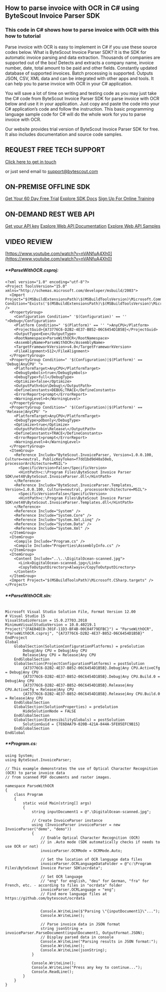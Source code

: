 ## How to parse invoice with OCR in C# using ByteScout Invoice Parser SDK

### This code in C# shows how to parse invoice with OCR with this how to tutorial

Parse invoice with OCR is easy to implement in C# if you use these source codes below. What is ByteScout Invoice Parser SDK? It is the SDK for automatic invoice parsing and data extraction. Thousands of companies are supported out of the box! Detects and extracts a company name, invoice number, date, total amount to be paid and other fields. Constantly updated database of supported invoices. Batch processing is supported. Outputs JSON, CSV, XML data and can be integrated with other apps and tools. It can help you to parse invoice with OCR in your C# application.

You will save a lot of time on writing and testing code as you may just take the C# code from ByteScout Invoice Parser SDK for parse invoice with OCR below and use it in your application. Just copy and paste the code into your C# application’s code and follow the instruction. This basic programming language sample code for C# will do the whole work for you to parse invoice with OCR.

Our website provides trial version of ByteScout Invoice Parser SDK for free. It also includes documentation and source code samples.

## REQUEST FREE TECH SUPPORT

[Click here to get in touch](https://bytescout.zendesk.com/hc/en-us/requests/new?subject=ByteScout%20Invoice%20Parser%20SDK%20Question)

or just send email to [support@bytescout.com](mailto:support@bytescout.com?subject=ByteScout%20Invoice%20Parser%20SDK%20Question) 

## ON-PREMISE OFFLINE SDK 

[Get Your 60 Day Free Trial](https://bytescout.com/download/web-installer?utm_source=github-readme)
[Explore SDK Docs](https://bytescout.com/documentation/index.html?utm_source=github-readme)
[Sign Up For Online Training](https://academy.bytescout.com/)


## ON-DEMAND REST WEB API

[Get your API key](https://pdf.co/documentation/api?utm_source=github-readme)
[Explore Web API Documentation](https://pdf.co/documentation/api?utm_source=github-readme)
[Explore Web API Samples](https://github.com/bytescout/ByteScout-SDK-SourceCode/tree/master/PDF.co%20Web%20API)

## VIDEO REVIEW

[https://www.youtube.com/watch?v=nVANfuA4Xh0](https://www.youtube.com/watch?v=nVANfuA4Xh0)




<!-- code block begin -->

##### ****ParseWithOCR.csproj:**
    
```
<?xml version="1.0" encoding="utf-8"?>
<Project ToolsVersion="15.0" xmlns="http://schemas.microsoft.com/developer/msbuild/2003">
  <Import Project="$(MSBuildExtensionsPath)\$(MSBuildToolsVersion)\Microsoft.Common.props" Condition="Exists('$(MSBuildExtensionsPath)\$(MSBuildToolsVersion)\Microsoft.Common.props')" />
  <PropertyGroup>
    <Configuration Condition=" '$(Configuration)' == '' ">Debug</Configuration>
    <Platform Condition=" '$(Platform)' == '' ">AnyCPU</Platform>
    <ProjectGuid>{A73776C6-D2B2-4E37-B852-06C6454D1B5B}</ProjectGuid>
    <OutputType>Exe</OutputType>
    <RootNamespace>ParseWithOCR</RootNamespace>
    <AssemblyName>ParseWithOCR</AssemblyName>
    <TargetFrameworkVersion>v4.0</TargetFrameworkVersion>
    <FileAlignment>512</FileAlignment>
  </PropertyGroup>
  <PropertyGroup Condition=" '$(Configuration)|$(Platform)' == 'Debug|AnyCPU' ">
    <PlatformTarget>AnyCPU</PlatformTarget>
    <DebugSymbols>true</DebugSymbols>
    <DebugType>full</DebugType>
    <Optimize>false</Optimize>
    <OutputPath>bin\Debug\</OutputPath>
    <DefineConstants>DEBUG;TRACE</DefineConstants>
    <ErrorReport>prompt</ErrorReport>
    <WarningLevel>4</WarningLevel>
  </PropertyGroup>
  <PropertyGroup Condition=" '$(Configuration)|$(Platform)' == 'Release|AnyCPU' ">
    <PlatformTarget>AnyCPU</PlatformTarget>
    <DebugType>pdbonly</DebugType>
    <Optimize>true</Optimize>
    <OutputPath>bin\Release\</OutputPath>
    <DefineConstants>TRACE</DefineConstants>
    <ErrorReport>prompt</ErrorReport>
    <WarningLevel>4</WarningLevel>
  </PropertyGroup>
  <ItemGroup>
    <Reference Include="ByteScout.InvoiceParser, Version=1.0.0.100, Culture=neutral, PublicKeyToken=f7dd1bd9d40a50eb, processorArchitecture=MSIL">
      <SpecificVersion>False</SpecificVersion>
      <HintPath>c:\Program Files\ByteScout Invoice Parser SDK\net40\ByteScout.InvoiceParser.dll</HintPath>
    </Reference>
    <Reference Include="ByteScout.InvoiceParser.Templates, Version=1.0.0.100, Culture=neutral, processorArchitecture=MSIL">
      <SpecificVersion>False</SpecificVersion>
      <HintPath>c:\Program Files\ByteScout Invoice Parser SDK\net40\ByteScout.InvoiceParser.Templates.dll</HintPath>
    </Reference>
    <Reference Include="System" />
    <Reference Include="System.Core" />
    <Reference Include="System.Xml.Linq" />
    <Reference Include="System.Data" />
    <Reference Include="System.Xml" />
  </ItemGroup>
  <ItemGroup>
    <Compile Include="Program.cs" />
    <Compile Include="Properties\AssemblyInfo.cs" />
  </ItemGroup>
  <ItemGroup>
    <Content Include="..\..\DigitalOcean-scanned.jpg">
      <Link>DigitalOcean-scanned.jpg</Link>
      <CopyToOutputDirectory>Always</CopyToOutputDirectory>
    </Content>    
  </ItemGroup>
  <Import Project="$(MSBuildToolsPath)\Microsoft.CSharp.targets" />
</Project>
```

<!-- code block end -->    

<!-- code block begin -->

##### ****ParseWithOCR.sln:**
    
```

Microsoft Visual Studio Solution File, Format Version 12.00
# Visual Studio 15
VisualStudioVersion = 15.0.27703.2018
MinimumVisualStudioVersion = 10.0.40219.1
Project("{FAE04EC0-301F-11D3-BF4B-00C04F79EFBC}") = "ParseWithOCR", "ParseWithOCR.csproj", "{A73776C6-D2B2-4E37-B852-06C6454D1B5B}"
EndProject
Global
	GlobalSection(SolutionConfigurationPlatforms) = preSolution
		Debug|Any CPU = Debug|Any CPU
		Release|Any CPU = Release|Any CPU
	EndGlobalSection
	GlobalSection(ProjectConfigurationPlatforms) = postSolution
		{A73776C6-D2B2-4E37-B852-06C6454D1B5B}.Debug|Any CPU.ActiveCfg = Debug|Any CPU
		{A73776C6-D2B2-4E37-B852-06C6454D1B5B}.Debug|Any CPU.Build.0 = Debug|Any CPU
		{A73776C6-D2B2-4E37-B852-06C6454D1B5B}.Release|Any CPU.ActiveCfg = Release|Any CPU
		{A73776C6-D2B2-4E37-B852-06C6454D1B5B}.Release|Any CPU.Build.0 = Release|Any CPU
	EndGlobalSection
	GlobalSection(SolutionProperties) = preSolution
		HideSolutionNode = FALSE
	EndGlobalSection
	GlobalSection(ExtensibilityGlobals) = postSolution
		SolutionGuid = {7E6DAA79-020B-421A-844A-5FE05EFC9B15}
	EndGlobalSection
EndGlobal

```

<!-- code block end -->    

<!-- code block begin -->

##### ****Program.cs:**
    
```
using System;
using ByteScout.InvoiceParser;

// This example demonstrates the use of Optical Character Recognition (OCR) to parse invoice data
// from scanned PDF documents and raster images.

namespace ParseWithOCR
{
    class Program
    {
        static void Main(string[] args)
        {
            string inputDocument1 = @".\DigitalOcean-scanned.jpg";

            // Create InvoiceParser instance
            using (InvoiceParser invoiceParser = new InvoiceParser("demo", "demo"))
            {
                // Enable Optical Character Recognition (OCR)
                // in .Auto mode (SDK automatically checks if needs to use OCR or not)
                invoiceParser.OCRMode = OCRMode.Auto;

                // Set the location of OCR language data files
                invoiceParser.OCRLanguageDataFolder = @"c:\Program Files\ByteScout Invoice Parser SDK\ocrdata";

                // Set OCR language
                // "eng" for english, "deu" for German, "fra" for French, etc. - according to files in "ocrdata" folder
                invoiceParser.OCRLanguage = "eng";
                // Find more language files at https://github.com/bytescout/ocrdata


                Console.WriteLine($"Parsing \"{inputDocument1}\"...");
                Console.WriteLine();

                // Parse invoice data in JSON format
                string jsonString = invoiceParser.ParseDocument(inputDocument1, OutputFormat.JSON);
                // Display parsed data in console
                Console.WriteLine("Parsing results in JSON format:");
                Console.WriteLine();
                Console.WriteLine(jsonString);
            }

            Console.WriteLine();
            Console.WriteLine("Press any key to continue...");
            Console.ReadLine();
        }
    }
}

```

<!-- code block end -->